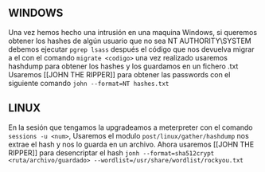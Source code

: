 ## WINDOWS

Una vez hemos hecho una intrusión en una maquina Windows, si queremos obtener los hashes de algún usuario que no sea NT AUTHORITY\SYSTEM debemos ejecutar `pgrep lsass` después el código que nos devuelva migrar a el con el comando `migrate <codigo>` una vez realizado usaremos hashdump  para obtener los hashes y los guardamos en un fichero .txt
Usaremos [[JOHN THE RIPPER]] para obtener las passwords con el siguiente comando
`john --format=NT hashes.txt`


## LINUX

En la sesión que tengamos la upgradeamos a meterpreter con el comando` sessions -u <num>`,
Usaremos el modulo `post/linux/gather/hashdump` nos extrae el hash y nos lo guarda en un archivo.
Ahora usaremos [[JOHN THE RIPPER]] para desencriptar el hash `jonh --format=sha512crypt <ruta/archivo/guardado> --wordlist=/usr/share/wordlist/rockyou.txt`